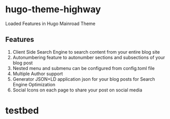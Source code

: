 # hugo-theme-highway
Loaded Features in Hugo Mainroad Theme

## Features
1. Client Side Search Engine to search content from your entire blog site
2. Autonumbering feature to autonumber sections and subsections of your blog post
3. Nested menu and submenu can be configured from config.toml file
4. Multiple Author support
5. Generator JSON+LD application json for your blog posts for Search Engine Optimization
6. Social Icons on each page to share your post on social media
# testbed
